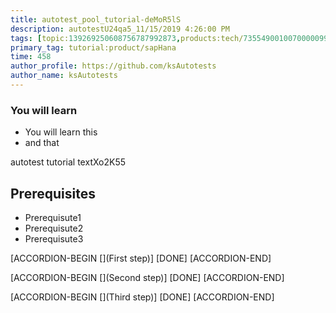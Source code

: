 ```yaml
---
title: autotest_pool_tutorial-deMoR5lS
description: autotestU24qa5_11/15/2019 4:26:00 PM
tags: [topic:139269250608756787992873,products:tech/73554900100700000996,tutorial:experience/advanced]
primary_tag: tutorial:product/sapHana
time: 458
author_profile: https://github.com/ksAutotests
author_name: ksAutotests
---
```

### You will learn
- You will learn this
- and that

autotest tutorial textXo2K55

## Prerequisites
- Prerequisute1
- Prerequisute2
- Prerequisute3

[ACCORDION-BEGIN [](First step)]
[DONE]
[ACCORDION-END]

[ACCORDION-BEGIN [](Second step)]
[DONE]
[ACCORDION-END]

[ACCORDION-BEGIN [](Third step)]
[DONE]
[ACCORDION-END]

